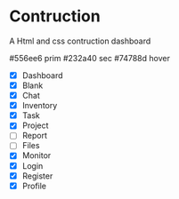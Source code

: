 # Contruction

A Html and css contruction dashboard

#556ee6 prim
#232a40 sec
#74788d hover

- [x] Dashboard
- [x] Blank
- [x] Chat
- [x] Inventory
- [x] Task
- [x] Project
- [ ] Report
- [ ] Files
- [x] Monitor
- [x] Login
- [x] Register
- [x] Profile
